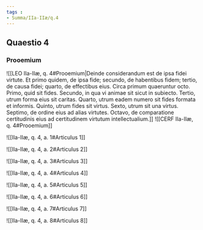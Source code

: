 ```yaml
---
tags : 
- Summa/IIa-IIæ/q.4
---
```


## Quaestio 4

### Prooemium

![[LEO IIa-IIæ, q. 4#Prooemium|Deinde considerandum est de ipsa fidei virtute. Et primo quidem, de ipsa fide; secundo, de habentibus fidem; tertio, de causa fidei; quarto, de effectibus eius. Circa primum quaeruntur octo. Primo, quid sit fides. Secundo, in qua vi animae sit sicut in subiecto. Tertio, utrum forma eius sit caritas. Quarto, utrum eadem numero sit fides formata et informis. Quinto, utrum fides sit virtus. Sexto, utrum sit una virtus. Septimo, de ordine eius ad alias virtutes. Octavo, de comparatione certitudinis eius ad certitudinem virtutum intellectualium.]]
![[CERF IIa-IIæ, q. 4#Prooemium]]

![[IIa-IIæ, q. 4, a. 1#Articulus 1]]

![[IIa-IIæ, q. 4, a. 2#Articulus 2]]

![[IIa-IIæ, q. 4, a. 3#Articulus 3]]

![[IIa-IIæ, q. 4, a. 4#Articulus 4]]

![[IIa-IIæ, q. 4, a. 5#Articulus 5]]

![[IIa-IIæ, q. 4, a. 6#Articulus 6]]

![[IIa-IIæ, q. 4, a. 7#Articulus 7]]

![[IIa-IIæ, q. 4, a. 8#Articulus 8]]

